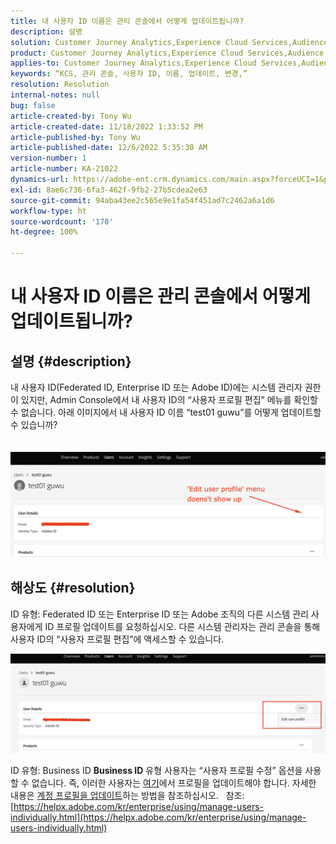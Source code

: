 ```yaml
---
title: 내 사용자 ID 이름은 관리 콘솔에서 어떻게 업데이트됩니까?
description: 설명
solution: Customer Journey Analytics,Experience Cloud Services,Audience Manager,Experience Cloud,Analytics,Target,Admin
product: Customer Journey Analytics,Experience Cloud Services,Audience Manager,Experience Cloud,Analytics,Target,Admin
applies-to: Customer Journey Analytics,Experience Cloud Services,Audience Manager,Experience Cloud,Analytics,Target,Admin
keywords: “KCS, 관리 콘솔, 사용자 ID, 이름, 업데이트, 변경,”
resolution: Resolution
internal-notes: null
bug: false
article-created-by: Tony Wu
article-created-date: 11/18/2022 1:33:52 PM
article-published-by: Tony Wu
article-published-date: 12/6/2022 5:35:30 AM
version-number: 1
article-number: KA-21022
dynamics-url: https://adobe-ent.crm.dynamics.com/main.aspx?forceUCI=1&pagetype=entityrecord&etn=knowledgearticle&id=287e17a0-4567-ed11-9561-6045bd006e5a
exl-id: 8ae6c736-6fa3-462f-9fb2-27b5cdea2e63
source-git-commit: 94aba43ee2c565e9e1fa54f451ad7c2462a6a1d6
workflow-type: ht
source-wordcount: '170'
ht-degree: 100%

---
```


# 내 사용자 ID 이름은 관리 콘솔에서 어떻게 업데이트됩니까?

## 설명 {#description}

내 사용자 ID(Federated ID, Enterprise ID 또는 Adobe ID)에는 시스템 관리자 권한이 있지만, Admin Console에서 내 사용자 ID의 “사용자 프로필 편집” 메뉴를 확인할 수 없습니다. 아래 이미지에서 내 사용자 ID 이름 “test01 guwu”를 어떻게 업데이트할 수 있습니까?<br><br>
<br>![](assets/___1e4dbfc1-4667-ed11-9561-6045bd006e5a___.png)

## 해상도 {#resolution}


ID 유형: Federated ID 또는 Enterprise ID 또는 Adobe
조직의 다른 시스템 관리 사용자에게 ID 프로필 업데이트를 요청하십시오. 다른 시스템 관리자는 관리 콘솔을 통해 사용자 ID의 “사용자 프로필 편집”에 액세스할 수 있습니다.

![](assets/5d528b6b-4667-ed11-9561-6045bd006e5a.png)



ID 유형: Business ID
<b>Business ID</b> 유형 사용자는 “사용자 프로필 수정” 옵션을 사용할 수 없습니다. 즉, 이러한 사용자는 [여기](https://account.adobe.com/profile)에서 프로필을 업데이트해야 합니다. 자세한 내용은 [계정 프로필을 업데이트](https://helpx.adobe.com/kr/manage-account/using/edit-adobe-account-personal-profile.html)하는 방법을 참조하십시오.
 
참조:
[https://helpx.adobe.com/kr/enterprise/using/manage-users-individually.html](https://helpx.adobe.com/kr/enterprise/using/manage-users-individually.html)
